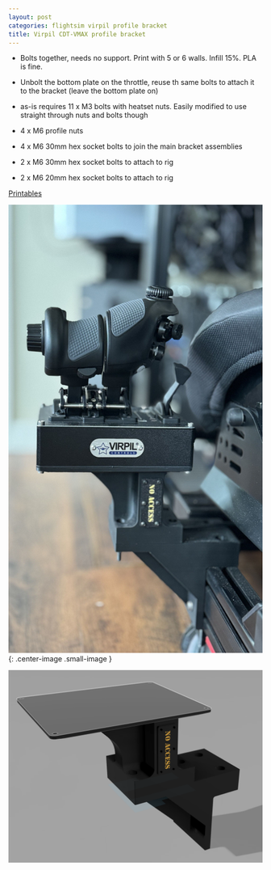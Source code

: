 ```yaml
---
layout: post
categories: flightsim virpil profile bracket
title: Virpil CDT-VMAX profile bracket
---
```


- Bolts together, needs no support. Print with 5 or 6 walls. Infill 15%. PLA is fine.
- Unbolt the bottom plate on the throttle, reuse th same bolts to attach it to the bracket (leave the bottom plate on) 

- as-is requires 11 x M3 bolts with heatset nuts. Easily modified to use straight through nuts and bolts though
- 4 x M6 profile nuts
- 4 x M6 30mm hex socket bolts to join the main bracket assemblies
- 2 x M6 30mm hex socket bolts to attach to rig
- 2 x M6 20mm hex socket bolts to attach to rig 

[Printables](https://www.printables.com/model/1309679-virpil-cdt-vmax-profile-bracket)

![thumbnail IMG 1336](../assets/vmax/thumbnail_IMG_1336.jpg){: .center-image .small-image }

![1](../assets/vmax/1.png)


